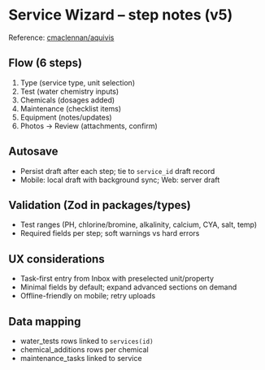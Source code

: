 # Service Wizard – step notes (v5)

Reference: [cmaclennan/aquivis](https://github.com/cmaclennan/aquivis.git)

## Flow (6 steps)
1. Type (service type, unit selection)
2. Test (water chemistry inputs)
3. Chemicals (dosages added)
4. Maintenance (checklist items)
5. Equipment (notes/updates)
6. Photos → Review (attachments, confirm)

## Autosave
- Persist draft after each step; tie to `service_id` draft record
- Mobile: local draft with background sync; Web: server draft

## Validation (Zod in packages/types)
- Test ranges (PH, chlorine/bromine, alkalinity, calcium, CYA, salt, temp)
- Required fields per step; soft warnings vs hard errors

## UX considerations
- Task-first entry from Inbox with preselected unit/property
- Minimal fields by default; expand advanced sections on demand
- Offline-friendly on mobile; retry uploads

## Data mapping
- water_tests rows linked to `services(id)`
- chemical_additions rows per chemical
- maintenance_tasks linked to service


